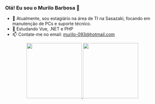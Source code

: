 ### Olá! Eu sou o Murilo Barbosa 👋




- 🔭 Atualmente, sou estagiário na área de TI na Sasazaki, focando em manutenção de PCs e suporte técnico.
- 🌱 Estudando Vue, .NET e PHP
- 📫 Contate-me no email: murilo-093@hotmail.com

<div align="center">
  <a href="https://github.com/muriloneky">
  <img height="180em" src="https://github-readme-stats.vercel.app/api?username=muriloneky&show_icons=true&theme=dark&include_all_commits=true&count_private=true"/>
  <img height="180em" src="https://github-readme-stats.vercel.app/api/top-langs/?username=muriloneky&layout=compact&langs_count=7&theme=dark"/>
</div>


